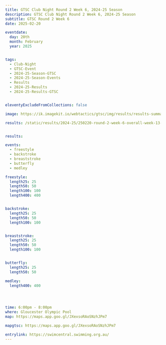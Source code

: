 ```yaml
---
title: GTSC Club Night Round 2 Week 6, 2024-25 Season
description: GTSC Club Night Round 2 Week 6, 2024-25 Season
subtitle: GTSC Round 2 Week 6
date: 2025-02-20

eventdate:
  day: 20th
  month: February
  year: 2025


tags:
  - Club-Night
  - GTSC-Event
  - 2024-25-Season-GTSC
  - 2024-25-Season-Events
  - Results
  - 2024-25-Results
  - 2024-25-Results-GTSC


eleventyExcludeFromCollections: false

image: https://ik.imagekit.io/webtactics/gtsc/img/results/results-summary-13.jpg

results: /static/results/2024-25/250220-round-2-week-6-overall-week-13-gtsc-club-night-results.pdf


results: 

events:
  - freestyle
  - backstroke
  - breaststroke
  - butterfly
  - medley

freestyle:
  length25: 25
  length50: 50
  length100: 100
  length400: 400


backstroke:
  length25: 25
  length50: 50
  length100: 100


breaststroke:
  length25: 25
  length50: 50
  length100: 100


butterfly:
  length25: 25
  length50: 50

medley:
  length400: 400




time: 6:00pm - 8:00pm
where: Gloucester Olympic Pool
map: https://maps.app.goo.gl/JXexsoRAoSNzhJPm7

mapgtsc: https://maps.app.goo.gl/JXexsoRAoSNzhJPm7

entrylink: https://swimcentral.swimming.org.au/
---
```

